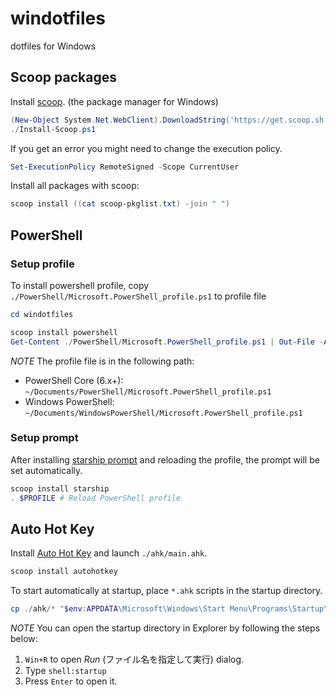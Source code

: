 # windotfiles

dotfiles for Windows

## Scoop packages

Install <a href="https://github.com/lukesampson/scoop">scoop</a>. (the package manager for Windows)

```powershell
(New-Object System.Net.WebClient).DownloadString('https://get.scoop.sh') | Out-File -Encoding Default Install-Scoop.ps1
./Install-Scoop.ps1
```

If you get an error you might need to change the execution policy.

```powershell
Set-ExecutionPolicy RemoteSigned -Scope CurrentUser
```

Install all packages with scoop:

```powershell
scoop install ((cat scoop-pkglist.txt) -join " ")
```

## PowerShell

### Setup profile

To install powershell profile, copy `./PowerShell/Microsoft.PowerShell_profile.ps1` to profile file

```powershell
cd windotfiles

scoop install powershell
Get-Content ./PowerShell/Microsoft.PowerShell_profile.ps1 | Out-File -Append $PROFILE
```

*NOTE* The profile file is in the following path:

- PowerShell Core (6.x+): `~/Documents/PowerShell/Microsoft.PowerShell_profile.ps1`
- Windows PowerShell: `~/Documents/WindowsPowerShell/Microsoft.PowerShell_profile.ps1`

### Setup prompt

After installing <a href="https://starship.rs/">starship prompt</a> and reloading the profile, the prompt will be set automatically.

```powershell
scoop install starship
. $PROFILE # Reload PowerShell profile
```

## Auto Hot Key

Install <a href="https://www.autohotkey.com/">Auto Hot Key</a> and launch `./ahk/main.ahk`.

```powershell
scoop install autohotkey
```

To start automatically at startup, place `*.ahk` scripts in the startup directory.

```powershell
cp ./ahk/* "$env:APPDATA\Microsoft\Windows\Start Menu\Programs\Startup\"
```

*NOTE* You can open the startup directory in Explorer by following the steps below:

1. `Win+R` to open *Run* (ファイル名を指定して実行) dialog.
2. Type `shell:startup`
3. Press `Enter` to open it.

